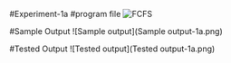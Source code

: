 #Experiment-1a
#program file
![FCFS](fcfs)

#Sample Output
![Sample output](Sample output-1a.png)

#Tested Output
![Tested output](Tested output-1a.png)
